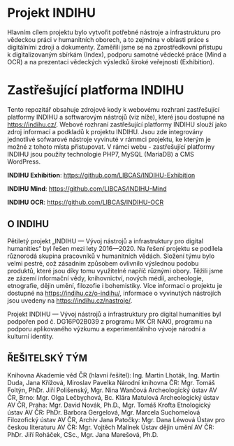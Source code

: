 # Projekt INDIHU
Hlavním cílem projektu bylo vytvořit potřebné nástroje a infrastrukturu pro vědeckou práci v humanitních oborech, a to zejména v oblasti práce s digitálními zdroji a dokumenty. Zaměřili jsme se na zprostředkovní přístupu k digitalizovaným sbírkám (Index), podporu samotné vědecké práce (Mind a OCR) a na prezentaci vědeckých výsledků široké veřejnosti (Exhibition).

# Zastřešující platforma INDIHU

Tento repozitář obsahuje zdrojové kody k webovému rozhraní zastřešující platformy INDIHU a softwarovým nástrojů (viz níže), které jsou dostupné na https://indihu.cz/.
Webové rozhraní zastřešující platformy INDIHU slouží jako zdroj informací a podkladů k projektu INDIHU. Jsou zde integrovány jednotlivé sofwarové nástroje vyvinuté v rámmci projektu, ke kterým je možné z tohoto místa přistupovat.
V rámci webu - zastřešující platformy INDIHU jsou použity technologie PHP7, MySQL (MariaDB) a CMS WordPress.

**INDIHU Exhibition**: https://github.com/LIBCAS/INDIHU-Exhibition

**INDIHU Mind**: https://github.com/LIBCAS/INDIHU-Mind

**INDIHU OCR**: https://github.com/LIBCAS/INDIHU-OCR

## O INDIHU
Pětiletý projekt „INDIHU — Vývoj nástrojů a infrastruktury pro digital humanities“ byl řešen mezi lety 2016—2020. Na řešení projektu se podílela různorodá skupina pracovníků v humanitních vědách. Složení týmu bylo velmi pestré, což zásadním způsobem ovlivnilo výslednou podobu produktů, které jsou díky tomu využitelné napříč různými obory. Těžili jsme ze zázemí informační vědy, knihovnictví, nových médií, archeologie, etnografie, dějin umění, filozofie i bohemistiky. Více informací o projektu je dostupné na https://indihu.cz/o-indihu/, informace o vyvinutých nástrojích jsou uvedeny na https://indihu.cz/nastroje/.

Projekt INDIHU — Vývoj nástrojů a infrastruktury pro digital humanities byl podpořen pod č. DG16P02B039 z programu MK ČR NAKI, programu na podporu aplikovaného výzkumu a experimentálního vývoje národní a kulturní identity.

## ŘEŠITELSKÝ TÝM
Knihovna Akademie věd ČR (hlavní řešitel): Ing. Martin Lhoták, Ing. Martin Duda, Jana Křížová, Miroslav Pavelka
Národní knihovna ČR: Mgr. Tomáš Foltýn, PhDr. Jiří Polišenský, Mgr. Nina Wančová
Archeologický ústav AV ČR, Brno: Mgr. Olga Lečbychová, Bc. Klára Matulová
Archeologický ústav AV ČR, Praha: Mgr. David Novák, Ph.D., Mgr. Tomáš Krofta
Etnologický ústav AV ČR: PhDr. Barbora Gergelová, Mgr. Marcela Suchomelová
Filozofický ústav AV ČR, Archiv Jana Patočky: Mgr. Dana Léwová
Ústav pro českou literaturu AV ČR: Mgr. Vojtěch Malínek
Ústav dějin umění AV ČR: PhDr. Jiří Roháček, CSc., Mgr. Jana Marešová, Ph.D.


